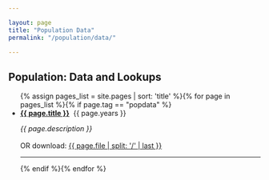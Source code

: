 ```yaml
---

layout: page
title: "Population Data"
permalink: "/population/data/"

---
```

## Population: Data and Lookups


<ul>{% assign pages_list = site.pages | sort: 'title' %}{% for page in pages_list %}{% if page.tag == "popdata" %}<br /><li><b><a href="{{ page.url }}">{{ page.title }}</a></b>&nbsp;&nbsp;{{ page.years }}</li><p><i>{{ page.description }} </i><br /><br />OR download: <a href="{{ page.file }}">{{ page.file | split: '/' | last }}</a></p><hr>{% endif %}{% endfor %}</ul>